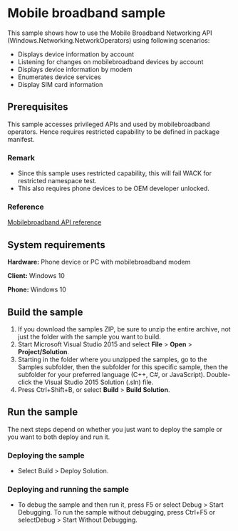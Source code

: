 ﻿<!---
  category: NetworkingAndWebServices 
--->

# Mobile broadband sample

This sample shows how to use the Mobile Broadband Networking API (Windows.Networking.NetworkOperators) using following scenarios:
- Displays device information by account
- Listening for changes on mobilebroadband devices by account
- Displays device information by modem
- Enumerates device services
- Display SIM card information

## Prerequisites

This sample accesses privileged APIs and used by mobilebroadband operators.
Hence requires restricted capability to be defined in package manifest.

### Remark

- Since this sample uses restricted capability, this will fail WACK for restricted namespace test.
- This also requires phone devices to be OEM developer unlocked.

### Reference

[Mobilebroadband API reference](https://msdn.microsoft.com/en-us/library/windows/apps/windows.networking.networkoperators.aspx)

## System requirements

**Hardware:** Phone device or PC with mobilebroadband modem

**Client:** Windows 10 

**Phone:** Windows 10

## Build the sample

1. If you download the samples ZIP, be sure to unzip the entire archive, not just the folder with the sample you want to build. 
2. Start Microsoft Visual Studio 2015 and select **File** \> **Open** \> **Project/Solution**.
3. Starting in the folder where you unzipped the samples, go to the Samples subfolder, then the subfolder for this specific sample, then the subfolder for your preferred language (C++, C#, or JavaScript). Double-click the Visual Studio 2015 Solution (.sln) file.
4. Press Ctrl+Shift+B, or select **Build** \> **Build Solution**.

## Run the sample

The next steps depend on whether you just want to deploy the sample or you want to both deploy and run it.

### Deploying the sample

- Select Build > Deploy Solution. 

### Deploying and running the sample

- To debug the sample and then run it, press F5 or select Debug >  Start Debugging. To run the sample without debugging, press Ctrl+F5 or selectDebug > Start Without Debugging. 

